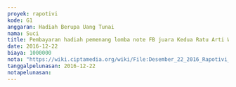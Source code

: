 ```yaml
---
proyek: rapotivi
kode: G1
anggaran: Hadiah Berupa Uang Tunai
nama: Suci
title: Pembayaran hadiah pemenang lomba note FB juara Kedua Ratu Arti Wulan Sari
date: 2016-12-22
biaya: 1000000
nota: "https://wiki.ciptamedia.org/wiki/File:Desember_22_2016_Rapotivi_G1_Hadiah_kedua_pemenang_lomba_Note_FB_a.n_Ratu_Arti_Wulan_Sari.jpg"
tanggalpelunasan: 2016-12-22
notapelunasan:
---
```

